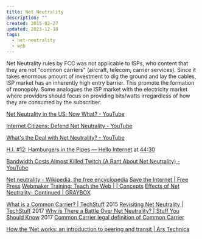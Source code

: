 ```yaml
---
title: Net Neutrality
description: ""
created: 2015-02-27
updated: 2023-12-10
tags:
  - net-neutrality
  - web
---
```


Net Neutrality rules by FCC was not applicable to ISPs, who content that they are not "common carriers" (aircraft, telecom, carrier services).
Since it takes enormous amount of investment to dig the ground and lay the cables, ISP market has an inherently high entry barrier. This promote the formation of monopoly.
Some analogues the ISP market with the electricity market where providers should focus on providing bits/watts irregardless of how they are consumed by the subscriber.

[Net Neutrality in the US: Now What? - YouTube](https://www.youtube.com/watch?v=NAxMyTwmu_M)

[Internet Citizens: Defend Net Neutrality - YouTube](https://www.youtube.com/watch?v=wtt2aSV8wdw)

[What's the Deal with Net Neutrality? - YouTube](https://www.youtube.com/watch?v=uw-4pMdbbmg)

[H.I. #12: Hamburgers in the Pipes — Hello Internet](http://www.hellointernet.fm/podcast/12) at [44:30](https://youtu.be/C2k6Ui70sMY?t=2671)

[Bandwidth Costs Almost Killed Twitch (A Rant About Net Neutrality) - YouTube](https://www.youtube.com/watch?v=ztbdbAfopl4)

[Net neutrality - Wikipedia, the free encyclopedia](http://en.wikipedia.org/wiki/Net_neutrality)
[Save the Internet | Free Press](http://www.savetheinternet.com/sti-home)
[Webmaker Training: Teach the Web | | Concepts](https://training.webmakerprototypes.org/en/net-neutrality/concepts/)
[Effects of Net Neutrality- Continued | GRAYBOX](https://graybox.co/knowledge/blog/effects-of-net-neutrality-continued)

[What is a Common Carrier? | TechStuff](https://shows.howstuffworks.com/techstuff/what-is-a-common-carrier.htm) 2015
[Revisiting Net Neutrality | TechStuff](https://shows.howstuffworks.com/techstuff/revisiting-net-neutrality.htm) 2017
[Why is There a Battle Over Net Neutrality? | Stuff You Should Know](https://www.stuffyoushouldknow.com/podcasts/why-battle-over-net-neutrality.htm) 2017
[Common Carrier legal definition of Common Carrier](http://legal-dictionary.thefreedictionary.com/Common+Carrier)

[How the ‘Net works: an introduction to peering and transit | Ars Technica](https://arstechnica.com/features/2008/09/peering-and-transit/)
